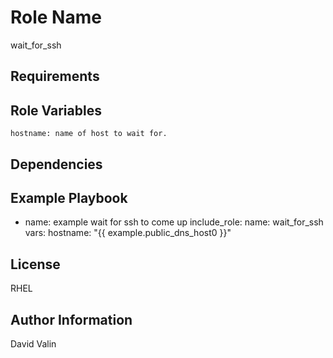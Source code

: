 Role Name
=========

wait_for_ssh

Requirements
------------


Role Variables
--------------
	hostname: name of host to wait for.


Dependencies
------------


Example Playbook
----------------

- name: example wait for ssh to come up
  include_role:
    name: wait_for_ssh
  vars:
    hostname: "{{ example.public_dns_host0 }}"

License
-------

RHEL

Author Information
------------------

David Valin
